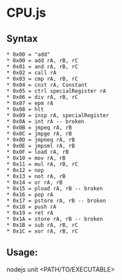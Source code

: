  # CPU.js

## Syntax

	* 0x00 = "add"
	* 0x00 = add rA, rB, rC
	* 0x01 = and rA, rB, rC
	* 0x02 = call rA
	* 0x03 = cmp rA, rB, rC
	* 0x04 = cnst rA, Constant
	* 0x05 = ctrl specialRegister rA
	* 0x06 = div rA, rB, rC
	* 0x07 = epm rA
	* 0x08 = hlt
	* 0x09 = insp rA, specialRegister
	* 0x0A = int rA -- broken
	* 0x0B = jmpeq rA, rB
	* 0x0C = jmpge rA, rB
	* 0x0D = jmpneq rA, rB
	* 0x0E = jmpsml rA, rB
	* 0x0F = load rA, rB
	* 0x10 = mov rA, rB
	* 0x11 = mul rA, rB, rC
	* 0x12 = nop 
	* 0x13 = not rA, rB
	* 0x14 = or rA, rB
	* 0x15 = pload rA, rB -- broken
	* 0x16 = pop rA
	* 0x17 = pstore rA, rB -- broken
	* 0x18 = push rA
	* 0x19 = ret rA
	* 0x1A = store rA, rB -- broken
	* 0x1B = sub rA, rB, rC
	* 0x1C = xor rA, rB, rC

## Usage:
nodejs unit <PATH/TO/EXECUTABLE>
